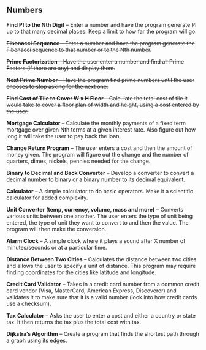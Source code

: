 Numbers
---------

**Find PI to the Nth Digit** – Enter a number and have the program generate PI up to that many decimal places. Keep a limit to how far the program will go.

~~**Fibonacci Sequence** – Enter a number and have the program generate the Fibonacci sequence to that number or to the Nth number.~~

~~**Prime Factorization** – Have the user enter a number and find all Prime Factors (if there are any) and display them.~~

~~**Next Prime Number** – Have the program find prime numbers until the user chooses to stop asking for the next one.~~

~~**Find Cost of Tile to Cover W x H Floor** – Calculate the total cost of tile it would take to cover a floor plan of width and height, using a cost entered by the user.~~

**Mortgage Calculator** – Calculate the monthly payments of a fixed term mortgage over given Nth terms at a given interest rate. Also figure out how long it will take the user to pay back the loan.

**Change Return Program** – The user enters a cost and then the amount of money given. The program will figure out the change and the number of quarters, dimes, nickels, pennies needed for the change.

**Binary to Decimal and Back Converter** – Develop a converter to convert a decimal number to binary or a binary number to its decimal equivalent.

**Calculator** – A simple calculator to do basic operators. Make it a scientific calculator for added complexity.

**Unit Converter (temp, currency, volume, mass and more)** – Converts various units between one another. The user enters the type of unit being entered, the type of unit they want to convert to and then the value. The program will then make the conversion.

**Alarm Clock** – A simple clock where it plays a sound after X number of minutes/seconds or at a particular time.

**Distance Between Two Cities** – Calculates the distance between two cities and allows the user to specify a unit of distance. This program may require finding coordinates for the cities like latitude and longitude.

**Credit Card Validator** – Takes in a credit card number from a common credit card vendor (Visa, MasterCard, American Express, Discoverer) and validates it to make sure that it is a valid number (look into how credit cards use a checksum).

**Tax Calculator** – Asks the user to enter a cost and either a country or state tax. It then returns the tax plus the total cost with tax.

**Dijkstra’s Algorithm** – Create a program that finds the shortest path through a graph using its edges.
